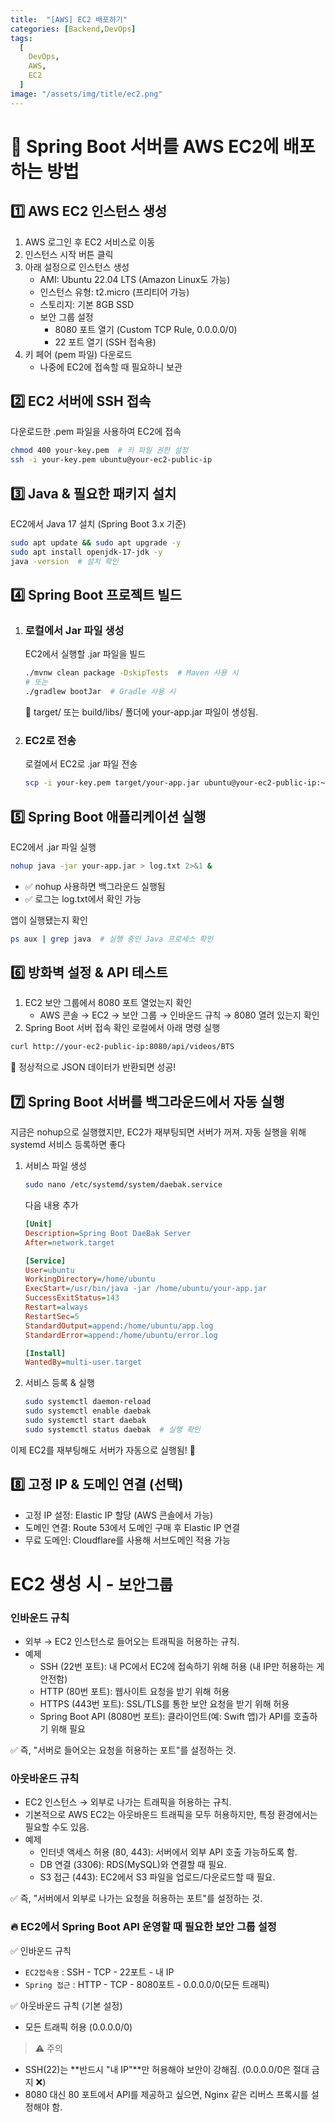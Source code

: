 ```yaml
---
title:  "[AWS] EC2 배포하기"
categories: [Backend,DevOps]
tags:
  [
    DevOps,
    AWS,
    EC2
  ] 
image: "/assets/img/title/ec2.png"
---
```


# 🚀 Spring Boot 서버를 AWS EC2에 배포하는 방법
## 1️⃣ AWS EC2 인스턴스 생성
1. AWS 로그인 후 EC2 서비스로 이동
2. 인스턴스 시작 버튼 클릭
3. 아래 설정으로 인스턴스 생성
    * AMI: Ubuntu 22.04 LTS (Amazon Linux도 가능)
    * 인스턴스 유형: t2.micro (프리티어 가능)
    * 스토리지: 기본 8GB SSD
    * 보안 그룹 설정
        * 8080 포트 열기 (Custom TCP Rule, 0.0.0.0/0)
        * 22 포트 열기 (SSH 접속용)
4. 키 페어 (pem 파일) 다운로드
    * 나중에 EC2에 접속할 때 필요하니 보관

## 2️⃣ EC2 서버에 SSH 접속
다운로드한 .pem 파일을 사용하여 EC2에 접속

```bash
chmod 400 your-key.pem  # 키 파일 권한 설정
ssh -i your-key.pem ubuntu@your-ec2-public-ip
```

## 3️⃣ Java & 필요한 패키지 설치
EC2에서 Java 17 설치 (Spring Boot 3.x 기준)
```bash
sudo apt update && sudo apt upgrade -y
sudo apt install openjdk-17-jdk -y
java -version  # 설치 확인
```

## 4️⃣ Spring Boot 프로젝트 빌드
1) ### 로컬에서 Jar 파일 생성
    EC2에서 실행할 .jar 파일을 빌드
    ```bash
    ./mvnw clean package -DskipTests  # Maven 사용 시
    # 또는
    ./gradlew bootJar  # Gradle 사용 시
    ```
    📌 target/ 또는 build/libs/ 폴더에 your-app.jar 파일이 생성됨.

2) ### EC2로 전송
    로컬에서 EC2로 .jar 파일 전송
    ```bash
    scp -i your-key.pem target/your-app.jar ubuntu@your-ec2-public-ip:~
    ```
## 5️⃣ Spring Boot 애플리케이션 실행
EC2에서 .jar 파일 실행
```bash
nohup java -jar your-app.jar > log.txt 2>&1 &
```
* ✅ nohup 사용하면 백그라운드 실행됨
* ✅ 로그는 log.txt에서 확인 가능

앱이 실행됐는지 확인
```bash
ps aux | grep java  # 실행 중인 Java 프로세스 확인
```

## 6️⃣ 방화벽 설정 & API 테스트
1) EC2 보안 그룹에서 8080 포트 열었는지 확인
    * AWS 콘솔 → EC2 → 보안 그룹 → 인바운드 규칙 → 8080 열려 있는지 확인
2) Spring Boot 서버 접속 확인
로컬에서 아래 명령 실행
```bash
curl http://your-ec2-public-ip:8080/api/videos/BTS
```
🚀 정상적으로 JSON 데이터가 반환되면 성공!

## 7️⃣ Spring Boot 서버를 백그라운드에서 자동 실행
지금은 nohup으로 실행했지만, EC2가 재부팅되면 서버가 꺼져. 자동 실행을 위해 systemd 서비스 등록하면 좋다

1) 서비스 파일 생성
    ```bash
    sudo nano /etc/systemd/system/daebak.service
    ```
    다음 내용 추가
    ```ini
    [Unit]
    Description=Spring Boot DaeBak Server
    After=network.target

    [Service]
    User=ubuntu
    WorkingDirectory=/home/ubuntu
    ExecStart=/usr/bin/java -jar /home/ubuntu/your-app.jar
    SuccessExitStatus=143
    Restart=always
    RestartSec=5
    StandardOutput=append:/home/ubuntu/app.log
    StandardError=append:/home/ubuntu/error.log

    [Install]
    WantedBy=multi-user.target
    ```
2) 서비스 등록 & 실행
    ```bash
    sudo systemctl daemon-reload
    sudo systemctl enable daebak
    sudo systemctl start daebak
    sudo systemctl status daebak  # 실행 확인
    ```
이제 EC2를 재부팅해도 서버가 자동으로 실행됨! 🚀

## 8️⃣ 고정 IP & 도메인 연결 (선택)
* 고정 IP 설정: Elastic IP 할당 (AWS 콘솔에서 가능)
* 도메인 연결: Route 53에서 도메인 구매 후 Elastic IP 연결
* 무료 도메인: Cloudflare를 사용해 서브도메인 적용 가능



# EC2 생성 시 - `보안그룹`
### 인바운드 규칙
* 외부 → EC2 인스턴스로 들어오는 트래픽을 허용하는 규칙.
* 예제
    *  SSH (22번 포트): 내 PC에서 EC2에 접속하기 위해 허용 (내 IP만 허용하는 게 안전함)
    * HTTP (80번 포트): 웹사이트 요청을 받기 위해 허용
    * HTTPS (443번 포트): SSL/TLS를 통한 보안 요청을 받기 위해 허용
    * Spring Boot API (8080번 포트): 클라이언트(예: Swift 앱)가 API를 호출하기 위해 필요

✅ 즉, "서버로 들어오는 요청을 허용하는 포트"를 설정하는 것.

### 아웃바운드 규칙
* EC2 인스턴스 → 외부로 나가는 트래픽을 허용하는 규칙.
* 기본적으로 AWS EC2는 아웃바운드 트래픽을 모두 허용하지만, 특정 환경에서는 필요할 수도 있음.
* 예제
    * 인터넷 액세스 허용 (80, 443): 서버에서 외부 API 호출 가능하도록 함.
    * DB 연결 (3306): RDS(MySQL)와 연결할 때 필요.
    * S3 접근 (443): EC2에서 S3 파일을 업로드/다운로드할 때 필요.

✅ 즉, "서버에서 외부로 나가는 요청을 허용하는 포트"를 설정하는 것.

### 🔥 EC2에서 Spring Boot API 운영할 때 필요한 보안 그룹 설정
✅ 인바운드 규칙
* `EC2접속용` : SSH - TCP - 22포트 - 내 IP
* `Spring 접근` : HTTP - TCP - 8080포트 - 0.0.0.0/0(모든 트래픽)

✅ 아웃바운드 규칙 (기본 설정)
* 모든 트래픽 허용 (0.0.0.0/0)

>⚠️ 주의
* SSH(22)는 **반드시 "내 IP"**만 허용해야 보안이 강해짐. (0.0.0.0/0은 절대 금지 ❌)
* 8080 대신 80 포트에서 API를 제공하고 싶으면, Nginx 같은 리버스 프록시를 설정해야 함.